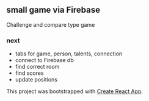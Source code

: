 ## small game via Firebase ##

Challenge and compare type game

### next ###

- tabs for game, person, talents, connection
- connect to Firebase db
- find correct room
- find scores
- update positions



This project was bootstrapped with [Create React App](https://github.com/facebookincubator/create-react-app).

